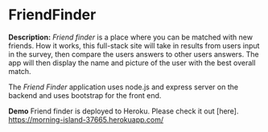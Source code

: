 # FriendFinder

**Description:**
*Friend finder* is a place where you can be matched with new friends.  How it works, this full-stack site will take in results from users input in the survey, then compare the users answers to other users answers.  The app will then display the name and picture of the user with the best overall match.

The *Friend Finder* application uses node.js and express server on the backend and uses bootstrap for the front end. 

**Demo**
Friend finder is deployed to Heroku.  Please check it out [here]. https://morning-island-37665.herokuapp.com/ 
